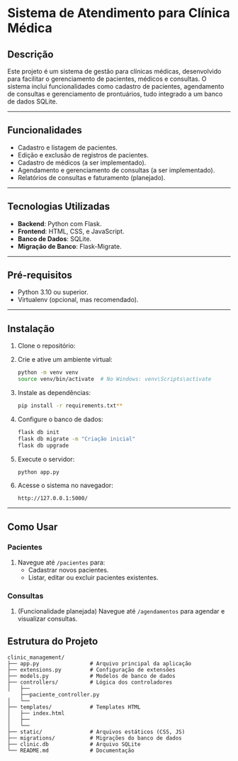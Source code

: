 

# **Sistema de Atendimento para Clínica Médica**

## **Descrição**
Este projeto é um sistema de gestão para clínicas médicas, desenvolvido para facilitar o gerenciamento de pacientes, médicos e consultas. O sistema inclui funcionalidades como cadastro de pacientes, agendamento de consultas e gerenciamento de prontuários, tudo integrado a um banco de dados SQLite.

---

## **Funcionalidades**
- Cadastro e listagem de pacientes.
- Edição e exclusão de registros de pacientes.
- Cadastro de médicos (a ser implementado).
- Agendamento e gerenciamento de consultas (a ser implementado).
- Relatórios de consultas e faturamento (planejado).

---

## **Tecnologias Utilizadas**
- **Backend**: Python com Flask.
- **Frontend**: HTML, CSS, e JavaScript.
- **Banco de Dados**: SQLite.
- **Migração de Banco**: Flask-Migrate.

---

## **Pré-requisitos**
- Python 3.10 ou superior.
- Virtualenv (opcional, mas recomendado).

---

## **Instalação**
1. Clone o repositório:
  
2. Crie e ative um ambiente virtual:
   ```bash
   python -m venv venv
   source venv/bin/activate  # No Windows: venv\Scripts\activate
   ```

3. Instale as dependências:
   ```bash
   pip install -r requirements.txt**
   ```

4. Configure o banco de dados:
   ```bash
   flask db init
   flask db migrate -m "Criação inicial"
   flask db upgrade
   ```

5. Execute o servidor:
   ```bash
   python app.py
   ```

6. Acesse o sistema no navegador:
   ```
   http://127.0.0.1:5000/
   ```

---

## **Como Usar**
### **Pacientes**
1. Navegue até `/pacientes` para:
   - Cadastrar novos pacientes.
   - Listar, editar ou excluir pacientes existentes.

### **Consultas**
1. (Funcionalidade planejada) Navegue até `/agendamentos` para agendar e visualizar consultas.


## **Estrutura do Projeto**
```
clinic_management/
├── app.py                # Arquivo principal da aplicação
├── extensions.py         # Configuração de extensões
├── models.py             # Modelos de banco de dados
├── controllers/          # Lógica dos controladores
│   ├──
    ├──paciente_controller.py
│   └── 
├── templates/            # Templates HTML
│   ├── index.html
│   ├── 
│   └── 
├── static/               # Arquivos estáticos (CSS, JS)
├── migrations/           # Migrações do banco de dados
├── clinic.db             # Arquivo SQLite 
└── README.md             # Documentação




